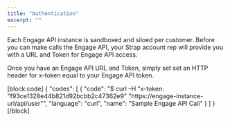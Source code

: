 ```yaml
---
title: "Authentication"
excerpt: ""
---
```

Each Engage API instance is sandboxed and siloed per customer. Before you can make calls the Engage API, your Strap account rep will provide you with a URL and Token for Engage API access. 

Once you have an Engage API URL and Token, simply set set an HTTP header for x-token equal to your Engage API token. 


[block:code]
{
  "codes": [
    {
      "code": "$ curl –H \"x-token: \"f93ce1328e44b821d92bcbb2c47362e9\" \"https://engage-instance-url/api/user\"",
      "language": "curl",
      "name": "Sample Engage API Call"
    }
  ]
}
[/block]